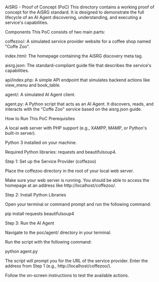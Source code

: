 AiSRG - Proof of Concept (PoC)
This directory contains a working proof of concept for the AiSRG standard. It is designed to demonstrate the full lifecycle of an AI Agent discovering, understanding, and executing a service's capabilities.

Components
This PoC consists of two main parts:

coffezoo/: A simulated service provider website for a coffee shop named "Coffe Zoo".

index.html: The homepage containing the AiSRG discovery meta tag.

aisrg.json: The standard-compliant guide file that describes the service's capabilities.

api/index.php: A simple API endpoint that simulates backend actions like view_menu and book_table.

agent/: A simulated AI Agent client.

agent.py: A Python script that acts as an AI Agent. It discovers, reads, and interacts with the "Coffe Zoo" service based on the aisrg.json guide.

How to Run This PoC
Prerequisites

A local web server with PHP support (e.g., XAMPP, MAMP, or Python's built-in server).

Python 3 installed on your machine.

Required Python libraries: requests and beautifulsoup4.

Step 1: Set up the Service Provider (coffezoo)

Place the coffezoo directory in the root of your local web server.

Make sure your web server is running. You should be able to access the homepage at an address like http://localhost/coffezoo/.

Step 2: Install Python Libraries

Open your terminal or command prompt and run the following command:

pip install requests beautifulsoup4

Step 3: Run the AI Agent

Navigate to the poc/agent/ directory in your terminal.

Run the script with the following command:

python agent.py

The script will prompt you for the URL of the service provider. Enter the address from Step 1 (e.g., http://localhost/coffezoo/).

Follow the on-screen instructions to test the available actions.
